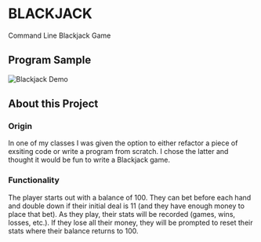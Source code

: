 # BLACKJACK
Command Line Blackjack Game

## Program Sample
![Blackjack Demo](Blackjack.gif)

## About this Project
### Origin
In one of my classes I was given the option to either refactor a piece of exsiting code or write a program from scratch.  I chose the latter and thought it would be fun to write a Blackjack game.

### Functionality
The player starts out with a balance of 100.  They can bet before each hand and double down if their initial deal is 11 (and they have enough money to place that bet).  As they play, their stats will be recorded (games, wins, losses, etc.).  If they lose all their money, they will be prompted to reset their stats where their balance returns to 100.
